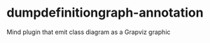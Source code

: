 dumpdefinitiongraph-annotation
==================

Mind plugin that emit class diagram as a  Grapviz graphic
